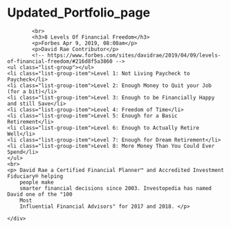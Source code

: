 # Updated_Portfolio_page



<div class="col-4" id="text">

            <br>
            <h3>8 Levels Of Financial Freedom</h3>
            <p>Forbes Apr 9, 2019, 08:00am</p>
            <p>David Rae Contributor</p>
            <!-- https://www.forbes.com/sites/davidrae/2019/04/09/levels-of-financial-freedom/#216d8f5a3860 -->
    <ul class="list-group"></ul>
    <li class="list-group-item">Level 1: Not Living Paycheck to Paycheck</li>
    <li class="list-group-item">Level 2: Enough Money to Quit your Job (for a bit)</li>
    <li class="list-group-item">Level 3: Enough to be Financially Happy and still Save</li>
    <li class="list-group-item">Level 4: Freedom of Time</li>
    <li class="list-group-item">Level 5: Enough for a Basic Retirement</li>
    <li class="list-group-item">Level 6: Enough to Actually Retire Well</li>
    <li class="list-group-item">Level 7: Enough for Dream Retirement</li>
    <li class="list-group-item">Level 8: More Money Than You Could Ever Spend</li>
    </ul>
    <br>
    <p> David Rae a Certified Financial Planner™ and Accredited Investment Fiduciary® helping
        people make
        smarter financial decisions since 2003. Investopedia has named David one of the "100
        Most
        Influential Financial Advisors" for 2017 and 2018. </p>

    </div>